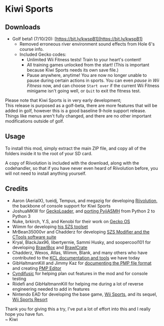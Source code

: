 # Kiwi Sports
 
 
## Downloads  
- Golf beta1 (7/10/20): [https://bit.ly/kwspB1](https://bit.ly/kwspB1)  
  - Removed erroneous river environment sound effects from Hole 6's course info.
  - Included Gecko codes:
    - Unlimited Wii Fitness tests! Train to your heart's content!
    - All training games unlocked from the start! (This is important because Kiwi Sports needs its own save file.)
    - Pause anywhere, anytime! You are now no longer unable to pause during certain actions in sports. You can even *pause in Wii Fitness* now, and can choose `Start over` if the current Wii Fitness minigame isn't going well, or `Quit` to exit the fitness test.
  
  
Please note that Kiwi Sports is in very early development;  
This release is purposed as a golf-beta, there are more features that will be added in golf, however this is a good baseline 9-hole support release.
Things like menus aren't fully changed, and there are no other important modifications outside of golf.  

## Usage  
To install this mod, simply extract the main ZIP file, and copy all of the folders inside it to the root of your SD card.  
  
A copy of Riivolution is included with the download, along with the codehandler, so that if you have never even heard of Riivolution before, you will not need to install anything yourself.  
  
## Credits  
- Aaron (AerialX), tueidj, Tempus, and megazig for developing [Riivolution](https://rvlution.net/wiki/Riivolution/), the backbone of console support for Kiwi Sports  
- JoshuaMKW for [GeckoLoader](https://github.com/JoshuaMKW/GeckoLoader), and [porting PyiiASMH](https://github.com/JoshuaMKW/pyiiasmh) from Python 2 to Python 3  
- Nuke, brkirch, Y.S, and Kenobi for their work on [Gecko OS](https://wiibrew.org/wiki/Gecko_OS)  
- Wiimm for developing [his SZS toolset](https://szs.wiimm.de/)  
- MrBean35000vr and Chadderz for developing [SZS Modifier and the CTools software suite](http://www.chadsoft.co.uk/wiicoder/)  
- Kryal, BlackJax96, libertyernie, Sammi Husky, and soopercool101 for developing [BrawlBox](https://github.com/libertyernie/brawltools) and [BrawlCrate](https://github.com/soopercool101/BrawlCrate)  
- Chadderz, Wexos, Atlas, Wiimm, Blank, and many others who have contributed to the [KCL documentation and tools](http://wiki.tockdom.com/wiki/KCL_(File_Format)) we have today  
- GibHaltmannKill and Jimmy Kaz for [documenting the PMP file format](https://kiwi515.github.io/formats/PMP.html) and creating [PMP Editor](https://www.youtube.com/watch?v=vFKk0ii05ok)  
- [Cyndifusic](https://www.twitch.tv/cyndifusic) for helping plan out features in the mod and for console testing  
- Riidefi and GibHaltmannKill for helping me during a lot of reverse engineering needed to add in features  
- Nintendo EAD for developing the base game, [Wii Sports](https://www.amazon.com/Nintendo-CS95SMB-BRK-Wii-Sports/dp/B0017Q4DGI), and its sequel, [Wii Sports Resort](https://www.amazon.com/Wii-Sports-Resort/dp/B004W1IX1G)  
  
  
Thank you for giving this a try, I've put a lot of effort into this and I really hope you have fun.  
~ Kiwi
